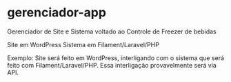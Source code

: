 # gerenciador-app
 Gerenciador de Site e Sistema voltado ao Controle de Freezer de bebidas

 Site em WordPress
 Sistema em Filament/Laravel/PHP

 Exemplo:
 Site será feito em WordPress, interligando com o sistema que será feito com Filament/Laravel/PHP. Essa interligação provavelmente será via API.